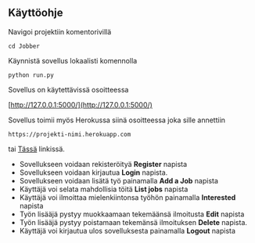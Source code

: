 ## Käyttöohje

Navigoi projektiin komentorivillä
```
cd Jobber
```

Käynnistä sovellus lokaalisti komennolla 
```
python run.py
```

Sovellus on käytettävissä osoitteessa 

[http://127.0.0.1:5000/](http://127.0.0.1:5000/)

  Sovellus toimii myös Herokussa siinä osoitteessa joka sille annettiin
  ```
  https://projekti-nimi.herokuapp.com
  ```
  tai 
  [Tässä](https://tsoha-jobber.herokuapp.com/) linkissä.

- Sovellukseen voidaan rekisteröityä  **Register** napista
- Sovellukseen voidaan kirjautua **Login** napista.
- Sovellukseen voidaan lisätä työ painamalla **Add a Job** napista
- Käyttäjä voi selata mahdollisia töitä **List jobs** napista
- Käyttäjä voi ilmoittaa mielenkiintonsa työhön painamalla **Interested** napista
- Työn lisääjä pystyy muokkaamaan tekemäänsä ilmoitusta **Edit** napista
- Työn lisääjä pystyy poistamaan tekemänsä ilmoituksen **Delete** napista.
- Käyttäjä voi kirjautua ulos sovelluksesta painamalla **Logout** napista
